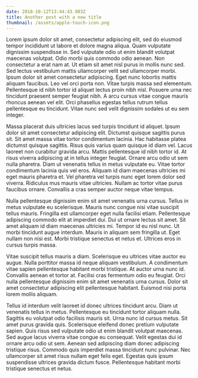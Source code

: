 ```yaml
---
date: 2018-10-12T13:44:43.903Z
title: Another post with a new title
thumbnail: /assets/apple-touch-icon.png
---
```

Lorem ipsum dolor sit amet, consectetur adipiscing elit, sed do eiusmod tempor incididunt ut labore et dolore magna aliqua. Quam vulputate dignissim suspendisse in. Sed vulputate odio ut enim blandit volutpat maecenas volutpat. Odio morbi quis commodo odio aenean. Non consectetur a erat nam at. Ut etiam sit amet nisl purus in mollis nunc sed. Sed lectus vestibulum mattis ullamcorper velit sed ullamcorper morbi. Ipsum dolor sit amet consectetur adipiscing. Eget nunc lobortis mattis aliquam faucibus. Leo vel orci porta non. Vitae turpis massa sed elementum. Pellentesque id nibh tortor id aliquet lectus proin nibh nisl. Posuere urna nec tincidunt praesent semper feugiat nibh. A arcu cursus vitae congue mauris rhoncus aenean vel elit. Orci phasellus egestas tellus rutrum tellus pellentesque eu tincidunt. Vitae nunc sed velit dignissim sodales ut eu sem integer.

Massa placerat duis ultricies lacus sed turpis tincidunt id aliquet. Ipsum dolor sit amet consectetur adipiscing elit. Dictumst quisque sagittis purus sit. Sit amet massa vitae tortor condimentum lacinia. Hac habitasse platea dictumst quisque sagittis. Risus quis varius quam quisque id diam vel. Lacus laoreet non curabitur gravida arcu. Mattis pellentesque id nibh tortor id. At risus viverra adipiscing at in tellus integer feugiat. Ornare arcu odio ut sem nulla pharetra. Diam ut venenatis tellus in metus vulputate eu. Vitae tortor condimentum lacinia quis vel eros. Aliquam id diam maecenas ultricies mi eget mauris pharetra et. Vel pharetra vel turpis nunc eget lorem dolor sed viverra. Ridiculus mus mauris vitae ultricies. Nullam ac tortor vitae purus faucibus ornare. Convallis a cras semper auctor neque vitae tempus.

Nulla pellentesque dignissim enim sit amet venenatis urna cursus. Tellus in metus vulputate eu scelerisque. Mauris nunc congue nisi vitae suscipit tellus mauris. Fringilla est ullamcorper eget nulla facilisi etiam. Pellentesque adipiscing commodo elit at imperdiet dui. Dui ut ornare lectus sit amet. Sit amet aliquam id diam maecenas ultricies mi. Tempor id eu nisl nunc. Ut morbi tincidunt augue interdum. Mauris in aliquam sem fringilla ut. Eget nullam non nisi est. Morbi tristique senectus et netus et. Ultrices eros in cursus turpis massa.

Vitae suscipit tellus mauris a diam. Scelerisque eu ultrices vitae auctor eu augue. Nulla porttitor massa id neque aliquam vestibulum. A condimentum vitae sapien pellentesque habitant morbi tristique. At auctor urna nunc id. Convallis aenean et tortor at. Facilisi cras fermentum odio eu feugiat. Orci nulla pellentesque dignissim enim sit amet venenatis urna cursus. Dolor sit amet consectetur adipiscing elit pellentesque habitant. Euismod nisi porta lorem mollis aliquam.

Tellus id interdum velit laoreet id donec ultrices tincidunt arcu. Diam ut venenatis tellus in metus. Pellentesque eu tincidunt tortor aliquam nulla. Sagittis eu volutpat odio facilisis mauris sit. Urna nunc id cursus metus. Sit amet purus gravida quis. Scelerisque eleifend donec pretium vulputate sapien. Quis risus sed vulputate odio ut enim blandit volutpat maecenas. Sed augue lacus viverra vitae congue eu consequat. Velit egestas dui id ornare arcu odio ut sem. Aenean sed adipiscing diam donec adipiscing tristique risus. Commodo quis imperdiet massa tincidunt nunc pulvinar. Nec ullamcorper sit amet risus nullam eget felis eget. Egestas quis ipsum suspendisse ultrices gravida dictum fusce. Pellentesque habitant morbi tristique senectus et netus.
